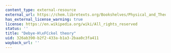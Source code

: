 ```yaml
---
content_type: external-resource
external_url: https://chem.libretexts.org/Bookshelves/Physical_and_Theoretical_Chemistry_Textbook_Maps/Supplemental_Modules_%28Physical_and_Theoretical_Chemistry%29/Physical_Properties_of_Matter/Solutions_and_Mixtures/Nonideal_Solutions/Debye-H%C3%BCckel
has_external_license_warning: true
license: https://en.wikipedia.org/wiki/All_rights_reserved
status: ''
title: "Debye-H\xFCckel theory"
uid: 326ab390-b2f2-433a-b1a3-2baa0c3fa411
wayback_url: ''
---
```

